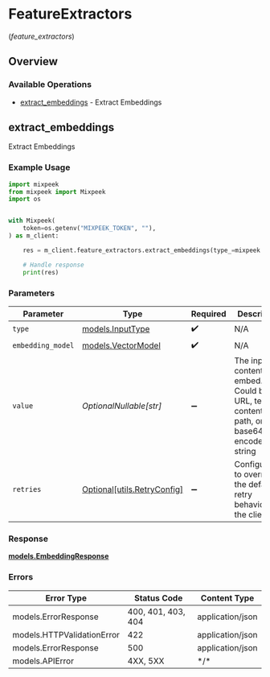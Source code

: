 # FeatureExtractors
(*feature_extractors*)

## Overview

### Available Operations

* [extract_embeddings](#extract_embeddings) - Extract Embeddings

## extract_embeddings

Extract Embeddings

### Example Usage

```python
import mixpeek
from mixpeek import Mixpeek
import os


with Mixpeek(
    token=os.getenv("MIXPEEK_TOKEN", ""),
) as m_client:

    res = m_client.feature_extractors.extract_embeddings(type_=mixpeek.InputType.TEXT, embedding_model=mixpeek.VectorModel.KEYWORD, value="https://example.com/image.jpg")

    # Handle response
    print(res)

```

### Parameters

| Parameter                                                                                     | Type                                                                                          | Required                                                                                      | Description                                                                                   | Example                                                                                       |
| --------------------------------------------------------------------------------------------- | --------------------------------------------------------------------------------------------- | --------------------------------------------------------------------------------------------- | --------------------------------------------------------------------------------------------- | --------------------------------------------------------------------------------------------- |
| `type`                                                                                        | [models.InputType](../../models/inputtype.md)                                                 | :heavy_check_mark:                                                                            | N/A                                                                                           |                                                                                               |
| `embedding_model`                                                                             | [models.VectorModel](../../models/vectormodel.md)                                             | :heavy_check_mark:                                                                            | N/A                                                                                           |                                                                                               |
| `value`                                                                                       | *OptionalNullable[str]*                                                                       | :heavy_minus_sign:                                                                            | The input content to embed. Could be a URL, text content, file path, or base64 encoded string | https://example.com/image.jpg                                                                 |
| `retries`                                                                                     | [Optional[utils.RetryConfig]](../../models/utils/retryconfig.md)                              | :heavy_minus_sign:                                                                            | Configuration to override the default retry behavior of the client.                           |                                                                                               |

### Response

**[models.EmbeddingResponse](../../models/embeddingresponse.md)**

### Errors

| Error Type                 | Status Code                | Content Type               |
| -------------------------- | -------------------------- | -------------------------- |
| models.ErrorResponse       | 400, 401, 403, 404         | application/json           |
| models.HTTPValidationError | 422                        | application/json           |
| models.ErrorResponse       | 500                        | application/json           |
| models.APIError            | 4XX, 5XX                   | \*/\*                      |